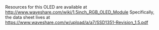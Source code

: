 Resources for this OLED are available at http://www.waveshare.com/wiki/1.5inch_RGB_OLED_Module
Specifically, the data sheet lives at https://www.waveshare.com/w/upload/a/a7/SSD1351-Revision_1.5.pdf
